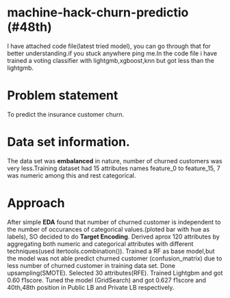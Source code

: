 # machine-hack-churn-predictio (#48th)
I have attached code file(latest tried model), you can go through that for better understanding.if you stuck anywhere ping me.In the code file i have trained a voting classifier with lightgmb,xgboost,knn but got less than the lightgmb.
# Problem statement
To predict the insurance customer churn.
# Data set information.
The data set was **embalanced** in nature, number of churned customers was very less.Training dataset had 15 attributes names feature_0 to feature_15, 7 was numeric among this and rest categorical.
# Approach
After simple **EDA** found that number of churned customer is independent to the number of occurances of categorical values.(ploted bar with hue as labels), SO decided to do **Target Encoding**.
Derived aprox 120 attributes by aggregating both numeric and categorical attributes with different techniques(used itertools.combination()).
Trained a RF as base model,but the model was not able predict churned customer (confusion_matrix) due to less number of churned customer in training data set.
Done upsampling(SMOTE).
Selected 30 attributes(RFE).
Trained Lightgbm and got 0.60 f1score.
Tuned the model (GridSearch) and got 0.627 f1score and 40th,48th position in Public LB and Private LB respectively.

